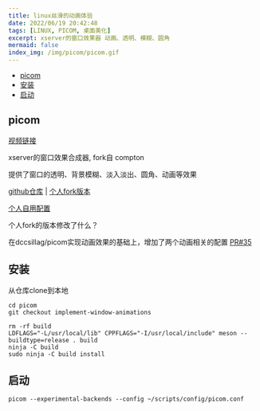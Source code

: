 ```yaml
---
title: linux丝滑的动画体验
date: 2022/06/19 20:42:48
tags: [LINUX, PICOM, 桌面美化]
excerpt: xserver的窗口效果器 动画、透明、模糊、圆角
mermaid: false
index_img: /img/picom/picom.gif
---
```


<!-- markdown-toc GitLab -->

* [picom](#picom)
* [安装](#安装)
* [启动](#启动)

<!-- markdown-toc -->

## picom

[视频链接](https://www.bilibili.com/video/bv19T411G7Eq)

xserver的窗口效果合成器, fork自 compton

提供了窗口的透明、背景模糊、淡入淡出、圆角、动画等效果

[github仓库](https://github.com/yshui/picom) | [个人fork版本](https://github.com/yaocccc/picom)

[个人自用配置](https://github.com/yaocccc/scripts/blob/master/config/picom.conf)

个人fork的版本修改了什么？

在dccsillag/picom实现动画效果的基础上，增加了两个动画相关的配置 [PR#35](https://github.com/dccsillag/picom/pull/35)

## 安装

从仓库clone到本地

```shell
cd picom
git checkout implement-window-animations

rm -rf build
LDFLAGS="-L/usr/local/lib" CPPFLAGS="-I/usr/local/include" meson --buildtype=release . build
ninja -C build
sudo ninja -C build install
```

## 启动

`picom --experimental-backends --config ~/scripts/config/picom.conf`
